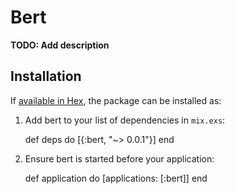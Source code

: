 # Bert

**TODO: Add description**

## Installation

If [available in Hex](https://hex.pm/docs/publish), the package can be installed as:

  1. Add bert to your list of dependencies in `mix.exs`:

        def deps do
          [{:bert, "~> 0.0.1"}]
        end

  2. Ensure bert is started before your application:

        def application do
          [applications: [:bert]]
        end

